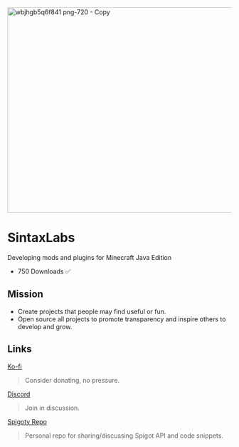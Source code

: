 <img width="1280" height="460" alt="wbjhgb5q6f841 png-720 - Copy" src="https://github.com/user-attachments/assets/bfbbbb70-8b3d-42ef-afbd-0fabe6d03737" />

# SintaxLabs
Developing mods and plugins for Minecraft Java Edition

- 750 Downloads ✅

## Mission
- Create projects that people may find useful or fun.
- Open source all projects to promote transparency and inspire others to develop and grow.

## Links
[Ko-fi](https://ko-fi.com/jammerz)
> Consider donating, no pressure. 

[Discord](discord.gg/JjqjaJDaF5)
> Join in discussion.

[Spigoty Repo](https://github.com/eh-K/Spigoty)
> Personal repo for sharing/discussing Spigot API and code snippets. 
